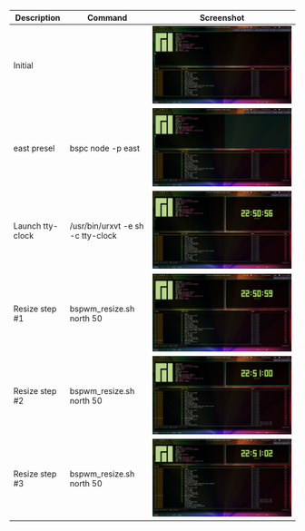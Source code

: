 | Description  | Command | Screenshot |
| ----- | ---- | ---- |
| Initial |  | ![Initial](../screenshot/launch_screenfetch.png)  |
| east presel | bspc node -p east | ![east presel](../screenshot/east_window_preselection.png)  |
| Launch tty-clock | /usr/bin/urxvt -e sh -c tty-clock | ![Launch tty-clock](../screenshot/launch_tty_clock.png)  |
| Resize step #1 | bspwm_resize.sh north 50 | ![Resize step #1](../screenshot/resize_step_1.png)  |
| Resize step #2 | bspwm_resize.sh north 50 | ![Resize step #2](../screenshot/resize_step_2.png)  |
| Resize step #3 | bspwm_resize.sh north 50 | ![Resize step #3](../screenshot/resize_step_3.png)  |

